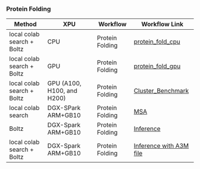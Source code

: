 ### Protein Folding


| Method                        | XPU  |  Workflow | Workflow Link     |
|------------------------------|----|-----------------|-------------------|
| local colab search + Boltz   | CPU| Protein Folding |[protein_fold_cpu](protein_fold_cpu)|
| local colab search + Boltz   | GPU| Protein Folding |[protein_fold_gpu](protein_fold_gpu)|
| local colab search + Boltz   | GPU (A100, H100, and H200)| Protein Folding |[Cluster_Benchmark](Cluster_Benchmark)|
| local colab search   | DGX-SPark ARM+GB10| Protein Folding |[MSA](MSA)|
|  Boltz   | DGX-Spark ARM+GB10| Protein Folding |[Inference](Infer)|
|local colab search + Boltz   | DGX-Spark ARM+GB10| Protein Folding |[Inference with A3M file](Infer_MSA)|

